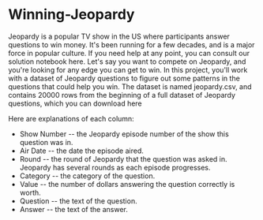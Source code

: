 # Winning-Jeopardy

Jeopardy is a popular TV show in the US where participants answer questions to win money. It's been running for a few decades, and is a major force in popular culture. If you need help at any point, you can consult our solution notebook here.
Let's say you want to compete on Jeopardy, and you're looking for any edge you can get to win. In this project, you'll work with a dataset of Jeopardy questions to figure out some patterns in the questions that could help you win.
The dataset is named jeopardy.csv, and contains 20000 rows from the beginning of a full dataset of Jeopardy questions, which you can download here

Here are explanations of each column:

- Show Number -- the Jeopardy episode number of the show this question was in.
- Air Date -- the date the episode aired.
- Round -- the round of Jeopardy that the question was asked in. Jeopardy has several rounds as each episode progresses.
- Category -- the category of the question.
- Value -- the number of dollars answering the question correctly is worth.
- Question -- the text of the question.
- Answer -- the text of the answer.
